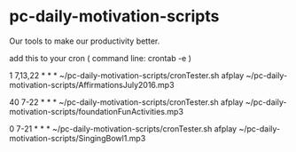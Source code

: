 # pc-daily-motivation-scripts
Our tools to make our productivity better.


add this to your cron  ( command line:  crontab -e  )

1 7,13,22 * * * ~/pc-daily-motivation-scripts/cronTester.sh afplay ~/pc-daily-motivation-scripts/AffirmationsJuly2016.mp3

40 7-22 * * * ~/pc-daily-motivation-scripts/cronTester.sh afplay ~/pc-daily-motivation-scripts/foundationFunActivities.mp3

0 7-21 * * * ~/pc-daily-motivation-scripts/cronTester.sh afplay ~/pc-daily-motivation-scripts/SingingBowl1.mp3


